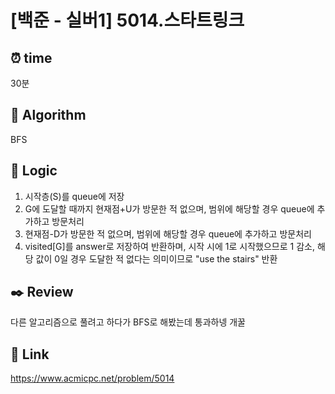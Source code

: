 # [백준 - 실버1] 5014.스타트링크
 
## ⏰  **time**
30분

## :pushpin: **Algorithm**
BFS

## :round_pushpin: **Logic**
1. 시작층(S)를 queue에 저장
2. G에 도달할 때까지 현재점+U가 방문한 적 없으며, 범위에 해당할 경우 queue에 추가하고 방문처리
3. 현재점-D가 방문한 적 없으며, 범위에 해당할 경우 queue에 추가하고 방문처리
4. visited[G]를 answer로 저장하여 반환하며, 시작 시에 1로 시작했으므로 1 감소, 해당 값이 0일 경우 도달한 적 없다는 의미이므로 "use the stairs" 반환

## :black_nib: **Review**
다른 알고리즘으로 풀려고 하다가 BFS로 해봤는데 통과하넹 개꿀

## 📡 Link
https://www.acmicpc.net/problem/5014

